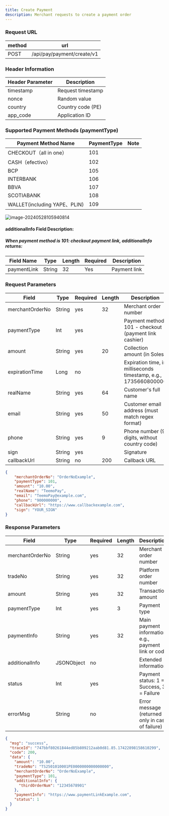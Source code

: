 ```yaml
---
title: Create Payment
description: Merchant requests to create a payment order
---
```


### Request URL

| method | url                        |
| ------ | -------------------------- |
| POST   | /api/pay/payment/create/v1 |

### Header Information

| Header Parameter | Description       |
| ---------------- |-------------------|
| timestamp        | Request timestamp |
| nonce            | Random value      |
| country          | Country code (PE) |
| app_code         | Application ID    |

### Supported Payment Methods (paymentType)

| Payment Method Name         | PaymentType | Note                                                         |
|-----------------------------| ----------- | ------------------------------------------------------------ |
| CHECKOUT（all in one）        | 101                    |
| CASH（efectivo）              | 102                    |
| BCP                         | 105                    |
| INTERBANK                   | 106                    |
| BBVA                        | 107                    |
| SCOTIABANK                  | 108                    |
| WALLET(including YAPE、PLIN) | 109                    |

![image-20240528105940814](https://image.xiwu.me/2024/903d077857edfdec8deee35a455587f4.png)

#### additionalInfo Field Description:

##### When payment method is 101: checkout payment link, additionalInfo returns:

| Field Name  | Type   | Length | Required | Description  |
| ----------- | ------ | ------ | -------- | ------------ |
| paymentLink | String | 32     | Yes      | Payment link |

#####

### Request Parameters

| Field           | Type   | Required | Length | Description                                                               |
| --------------- | ------ | -------- | ------ | ------------------------------------------------------------------------- |
| merchantOrderNo | String | yes      | 32     | Merchant order number                                                     |
| paymentType     | Int    | yes      |        | Payment method: 101 - checkout (payment link cashier)                     |
| amount          | String | yes      | 20     | Collection amount (in Soles)                                              |
| expirationTime  | Long   | no       |        | Expiration time, in milliseconds timestamp, e.g., 1735660800000           |
| realName        | String | yes      | 64     | Customer's full name                                                      |
| email           | String | yes      | 50     | Customer email address (must match regex format)                          |
| phone           | String | yes      | 9      | Phone number (9 digits, without country code)                             |
| sign            | String | yes      |        | Signature                                                                 |
| callbackUrl     | String | no       | 200    | Callback URL                                                              |

```json title="Request Example"
{
    "merchantOrderNo": "OrderNoExample",
    "paymentType": 101,
    "amount": "10.00",
    "realName": "TeemoPay",
    "email": "TeemoPay@example.com",
    "phone": "900000000",
    "callbackUrl": "https://www.callbackexample.com",
    "sign": "YOUR_SIGN"
}
```

### Response Parameters

| Field           | Type       | Required | Length | Description                                          |
| --------------- | ---------- | -------- | ------ | ---------------------------------------------------- |
| merchantOrderNo | String     | yes      | 32     | Merchant order number                                |
| tradeNo         | String     | yes      | 32     | Platform order number                                |
| amount          | String     | yes      | 32     | Transaction amount                                   |
| paymentType     | Int        | yes      | 3      | Payment type                                         |
| paymentInfo     | String     | yes      | 32     | Main payment information, e.g., payment link or code |
| additionalInfo  | JSONObject | no       |        | Extended information                                 |
| status          | Int        | yes      |        | Payment status: 1 = Success, 3 = Failure             |
| errorMsg        | String     | no       |        | Error message (returned only in case of failure)     |


```json title="Response Example"
{
  "msg": "success",
  "traceId": "747bbf80261844ed85b809212aab0d81.85.17422898158610299",
  "code": 200,
  "data": {
    "amount": "10.00",
    "tradeNo": "TS2501010001PE0000000000000000",
    "merchantOrderNo": "OrderNoExample",
    "paymentType": 101,
    "additionalInfo": {
      "thirdOrderNum": "12345678901"
    },
    "paymentInfo": "https://www.paymentLinkExample.com",
    "status": 1
  }
}

```